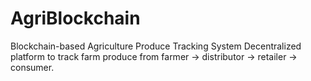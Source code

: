 # AgriBlockchain
Blockchain-based Agriculture Produce Tracking System  Decentralized platform to track farm produce from farmer → distributor → retailer → consumer.  
